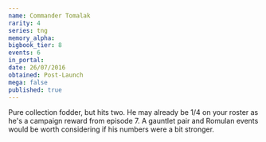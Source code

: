 ```yaml
---
name: Commander Tomalak
rarity: 4
series: tng
memory_alpha:
bigbook_tier: 8
events: 6
in_portal:
date: 26/07/2016
obtained: Post-Launch
mega: false
published: true
---
```


Pure collection fodder, but hits two. He may already be 1/4 on your roster as he's a campaign reward from episode 7. A gauntlet pair and Romulan events would be worth considering if his numbers were a bit stronger.
